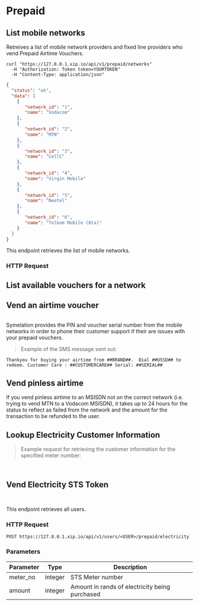 # Prepaid

## List mobile networks

Retreives a list of mobile network providers and fixed line providers who vend
Prepaid Airtime Vouchers.

```shell
curl "https://127.0.0.1.xip.io/api/v1/prepaid/networks"
  -H "Authorization: Token token=YOURTOKEN"
  -H "Content-Type: application/json"
```



```json
{
  "status": "ok",
  "data": [
    {
       "network_id": "1",
       "name": "Vodacom"
    },
    {
       "network_id": "2",
       "name": "MTN"
    },
    {
       "network_id": "3",
       "name": "CellC"
    },
    {
       "network_id": "4",
       "name": "Virgin Mobile"
    },
    {
       "network_id": "5",
       "name": "Neotel"
    },
    {
       "network_id": "6",
       "name": "Telkom Mobile (8ta)"
    }
  ]
}
```

This endpoint retrieves the list of mobile networks.

### HTTP Request


## List available vouchers for a network



## Vend an airtime voucher


```json
```

<aside class="notice">Symelation provides the PIN and voucher serial number from the mobile networks in order to phone their customer support if their are issues with your prepaid vouchers.</aside>

> Example of the SMS message sent out:

```text
Thankyou for buying your airtime from ##BRAND##.  Dial ##USSD## to redeem. Customer Care : ##CUSTOMERCARE## Serial: ##SERIAL##
```


## Vend pinless airtime


<aside class="warning">If you vend pinless airtime to an MSISDN not on the correct network (i.e. trying to vend MTN to a Vodacom MSISDN), it takes up to 24 hours for the status to reflect as failed from the network and the amount for the transaction to be refunded to the user.</aside>

## Lookup Electricity Customer Information

> Example request for retrieving the customer information for the specified meter number:

```shell
```

```json
```

## Vend Electricity STS Token


```shell
```


```json
```
This endpoint retrieves all users.

### HTTP Request

`POST https://127.0.0.1.xip.io/api/v1/users/<USER>/prepaid/electricity`

### Parameters

Parameter | Type | Description
--------- | ---- | -----------
meter_no | integer | STS Meter number
amount | integer | Amount in rands of electricity being purchased

